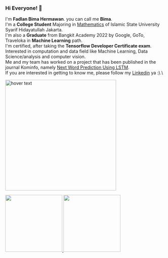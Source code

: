 ### Hi Everyone! 👋

I'm **Fadlan Bima Hermawan**. you can call me **Bima**.\
I'm a **College Student** Majoring in [Mathematics](http://math.fst.uinjkt.ac.id/prodi/) of Islamic State University Syarif Hidayatullah Jakarta.\
I'm also a **Graduate** from Bangkit Academy 2022 by Google, GoTo, Traveloka in **Machine Learning** path.\
I'm certified, after taking the **Tensorflow Developer Certificate exam**.\
Interested in computation and data field like Machine Learning, Data Science/analysis and computer vision.\
Me and my team has worked on a project that has been published in the journal Kominfo, namely [Next Word Prediction Using LSTM](https://jurnal.kominfo.go.id/index.php/jitu/article/view/4748).\
If you are interested in getting to know me, please follow my [Linkedin](https://www.linkedin.com/in/fadlan-bima-hermawan-870617218/) ya :).\

<p align="left">
  <img src="https://user-images.githubusercontent.com/81628133/184567024-67658b1e-d051-4171-85b6-c76cf6653a2e.png" width="350" title="hover text">
<p align="left">
<a href="https://github.com/Fadlanbima">
  <img height="180em" src="https://github-readme-stats-eight-theta.vercel.app/api?username=Fadlanbima&show_icons=true&theme=algolia&include_all_commits=true&count_private=true"/>
  <img height="180em" src="https://github-readme-stats-eight-theta.vercel.app/api/top-langs/?username=Fadlanbima&layout=compact&langs_count=8&theme=algolia"/>
</a>
</p>
